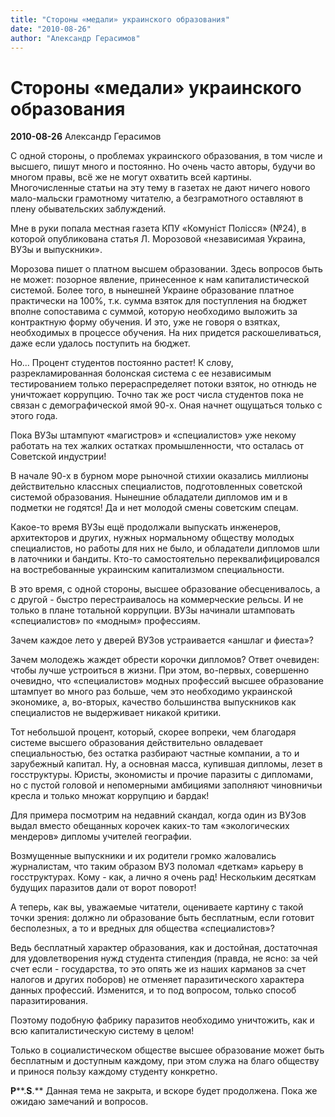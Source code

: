 ```yaml
---
title: "Стороны «медали» украинского образования"
date: "2010-08-26"
author: "Александр Герасимов"
---
```


# Стороны «медали» украинского образования

**2010-08-26** Александр Герасимов

С одной стороны, о проблемах украинского образования, в том числе и высшего, пишут много и постоянно. Но очень часто авторы, будучи во многом правы, всё же не могут охватить всей картины. Многочисленные статьи на эту тему в газетах не дают ничего нового мало-мальски грамотному читателю, а безграмотного оставляют в плену обывательских заблуждений.

Мне в руки попала местная газета КПУ «Комуніст Полісся» (№24), в которой опубликована статья Л. Морозовой «независимая Украина, ВУЗы и выпускники».

Морозова пишет о платном высшем образовании. Здесь вопросов быть не может: позорное явление, принесенное к нам капиталистической системой. Более того, в нынешней Украине образование платное практически на 100%, т.к. сумма взяток для поступления на бюджет вполне сопоставима с суммой, которую необходимо выложить за контрактную форму обучения. И это, уже не говоря о взятках, необходимых в процессе обучения. На них придется раскошеливаться, даже если удалось поступить на бюджет.

Но... Процент студентов постоянно растет! К слову, разрекламированная болонская система с ее независимым тестированием только перераспределяет потоки взяток, но отнюдь не уничтожает коррупцию. Точно так же рост числа студентов пока не связан с демографической ямой 90-х. Оная начнет ощущаться только с этого года.

Пока ВУЗы штампуют «магистров» и «специалистов» уже некому работать на тех жалких остатках промышленности, что осталась от Советской индустрии!

В начале 90-х в бурном море рыночной стихии оказались миллионы действительно классных специалистов, подготовленных советской системой образования. Нынешние обладатели дипломов им и в подметки не годятся! Да и нет молодой смены советским спецам.

Какое-то время ВУЗы ещё продолжали выпускать инженеров, архитекторов и других, нужных нормальному обществу молодых специалистов, но работы для них не было, и обладатели дипломов шли в латочники и бандиты. Кто-то самостоятельно переквалифицировался на востребованные украинским капитализмом специальности.

В это время, с одной стороны, высшее образование обесценивалось, а с другой - быстро перестраивалось на коммерческие рельсы. И не только в плане тотальной коррупции. ВУЗы начинали штамповать «специалистов» по «модным» профессиям.

Зачем каждое лето у дверей ВУЗов устраивается «аншлаг и фиеста»?

Зачем молодежь жаждет обрести корочки дипломов? Ответ очевиден: чтобы лучше устроиться в жизни. При этом, во-первых, совершенно очевидно, что «специалистов» модных профессий высшее образование штампует во много раз больше, чем это необходимо украинской экономике, а, во-вторых, качество большинства выпускников как специалистов не выдерживает никакой критики.

Тот небольшой процент, который, скорее вопреки, чем благодаря системе высшего образования действительно овладевает специальностью, без остатка разбирают частные компании, а то и зарубежный капитал. Ну, а основная масса, купившая дипломы, лезет в госструктуры. Юристы, экономисты и прочие паразиты с дипломами, но с пустой головой и непомерными амбициями заполняют чиновничьи кресла и только множат коррупцию и бардак!

Для примера посмотрим на недавний скандал, когда один из ВУЗов выдал вместо обещанных корочек каких-то там «экологических мендеров» дипломы учителей географии.

Возмущенные выпускники и их родители громко жаловались журналистам, что таким образом ВУЗ поломал «деткам» карьеру в госструктурах. Кому - как, а лично я очень рад! Нескольким десяткам будущих паразитов дали от ворот поворот!

А теперь, как вы, уважаемые читатели, оцениваете картину с такой точки зрения: должно ли образование быть бесплатным, если готовит бесполезных, а то и вредных для общества «специалистов»?

Ведь бесплатный характер образования, как и достойная, достаточная для удовлетворения нужд студента стипендия (правда, не ясно: за чей счет если - государства, то это опять же из наших карманов за счет налогов и других поборов) не отменяет паразитического характера данных профессий. Изменится, и то под вопросом, только способ паразитирования.

Поэтому подобную фабрику паразитов необходимо уничтожить, как и всю капиталистическую систему в целом!

Только в социалистическом обществе высшее образование может быть бесплатным и доступным каждому, при этом служа на благо обществу и принося пользу каждому студенту конкретно.

**P****.****S****.** Данная тема не закрыта, и вскоре будет продолжена. Пока же ожидаю замечаний и вопросов.